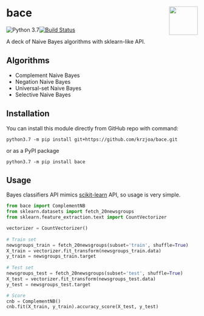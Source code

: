 # bace <img src="https://raw.githubusercontent.com/krzjoa/bace/master/img/bace-of-spades.png" align="right" width = "75px"/>
![Python 3.7](https://img.shields.io/badge/python-3.7-blue.svg)[![Build Status](https://travis-ci.org/rasbt/mlxtend.svg?branch=master)](https://travis-ci.org/krzjoa/Bayes)

A deck of Naive Bayes algorithms with sklearn-like API.

## Algorithms
* Complement Naive Bayes
* Negation Naive Bayes
* Universal-set Naive Bayes
* Selective Naive Bayes

## Installation

You can install this module directly from GitHub repo with command:

````
python3.7 -m pip install git+https://github.com/krzjoa/bace.git
````

or as a PyPI package

````
python3.7 -m pip install bace
````

## Usage

Bayes classifiers API mimics [scikit-learn](http://scikit-learn.org/stable/modules/classes.html) API, so usage is very simple.

```` python
from bace import ComplementNB
from sklearn.datasets import fetch_20newsgroups
from sklearn.feature_extraction.text import CountVectorizer

vectorizer = CountVectorizer()
    
# Train set
newsgroups_train = fetch_20newsgroups(subset='train', shuffle=True)
X_train = vectorizer.fit_transform(newsgroups_train.data)
y_train = newsgroups_train.target
    
# Test set
newsgroups_test = fetch_20newsgroups(subset='test', shuffle=True)
X_test = vectorizer.fit_transform(newsgroups_test.data)
y_test = newsgroups_test.target

# Score 
cnb = ComplementNB()
cnb.fit(X_train, y_train).accuracy_score(X_test, y_test)
````
